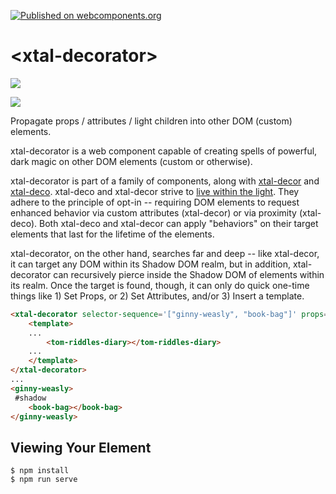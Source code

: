 [![Published on webcomponents.org](https://img.shields.io/badge/webcomponents.org-published-blue.svg)](https://www.webcomponents.org/element/xtal-decorator)

# \<xtal-decorator\>

<a href="https://nodei.co/npm/xtal-decorator/"><img src="https://nodei.co/npm/xtal-decorator.png"></a>

<img src="https://badgen.net/bundlephobia/minzip/xtal-decorator">

Propagate props / attributes / light children into other DOM (custom) elements.

xtal-decorator is a web component capable of creating spells of powerful, dark magic on other DOM elements (custom or otherwise).

xtal-decorator is part of a family of components, along with [xtal-decor](https://www.npmjs.com/package/xtal-decor) and [xtal-deco](https://www.npmjs.com/package/xtal-deco).  xtal-deco and xtal-decor strive to [live within the light](https://www.pinterest.com/pin/317433473707811040/).  They adhere to the principle of opt-in -- requiring DOM elements to request enhanced behavior via custom attributes (xtal-decor) or via proximity (xtal-deco).  Both xtal-deco and xtal-decor can apply "behaviors" on their target elements that last for the lifetime of the elements.

xtal-decorator, on the other hand, searches far and deep -- like xtal-decor, it can target any DOM within its Shadow DOM realm, but in addition, xtal-decorator can recursively pierce inside the Shadow DOM of elements within its realm.  Once the target is found, though, it can only do quick one-time things like 1) Set Props, or 2)  Set Attributes, and/or 3) Insert a template.

```html
<xtal-decorator selector-sequence='["ginny-weasly", "book-bag"]' props='...' attribs='...' insert-template=afterend>
    <template>
    ...
        <tom-riddles-diary></tom-riddles-diary>
    ...
    </template>
</xtal-decorator>
...
<ginny-weasly>
 #shadow
    <book-bag></book-bag>
</ginny-weasly>
```



## Viewing Your Element

```
$ npm install
$ npm run serve
```


